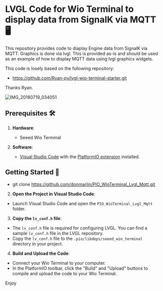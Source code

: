 # LVGL Code for Wio Terminal to display data from SignalK via MQTT🖥️

This repository provides code to diaplay Engine data from SignalK via MQTT. Graphics is done via lvgl. This is provided as-is and should
be used as an example of how to display MQTT data using lvgl graphics widgets.

This code is losely based on the following repository:
- https://github.com/Ryan-py/lvgl-wio-terminal-starter.git
  
Thanks Ryan.

![IMG_20180719_034051](https://github.com/user-attachments/assets/3c1c7ae1-ac48-47a8-889a-a5204a65a27a)

## Prerequisites 🛠️

1. **Hardware**:
   - Seeed Wio Terminal

2. **Software**:
   - [Visual Studio Code](https://code.visualstudio.com/) with the [PlatformIO extension](https://platformio.org/platformio-ide) installed.

## Getting Started 🚀
   - git clone https://github.com/donmarlin/PIO_WioTerminal_Lvgl_Mqtt.git

2. **Open the Project in Visual Studio Code**:
- Launch Visual Studio Code and open the `PIO_WioTerminal_Lvgl_Mqtt` folder.

3. **Copy the `lv_conf.h` file**:
- The `lv_conf.h` file is required for configuring LVGL. You can find a sample `lv_conf.h` file in the LVGL repository.
- Copy the `lv_conf.h` file to the `.pio/libdeps/seeed_wio_terminal` directory in your project.

4. **Build and Upload the Code**:
- Connect your Wio Terminal to your computer.
- In the PlatformIO toolbar, click the "Build" and "Upload" buttons to compile and upload the code to your Wio Terminal.

Enjoy
